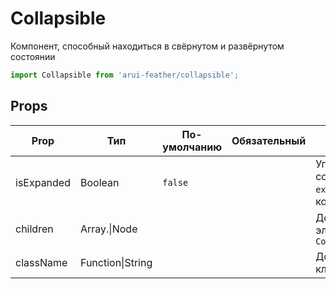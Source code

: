 # Collapsible

Компонент, способный находиться в свёрнутом и развёрнутом состоянии

```javascript
import Collapsible from 'arui-feather/collapsible';
```




## Props


| Prop  | Тип  | По-умолчанию | Обязательный | Описание |
| ----- | ---- | ------------ | ------------ |----------|
| isExpanded | Boolean | `false`  |  | Управление состоянием `expand`/`collapse` компонента |
| children | Array.<Node>\|Node |  |  | Дочерние элементы `Collapsible` |
| className | Function\|String |  |  | Дополнительный класс |











